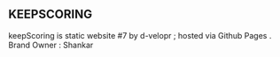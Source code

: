 ## KEEPSCORING
keepScoring is static website #7 by d-velopr ; hosted via Github Pages . Brand Owner : Shankar 